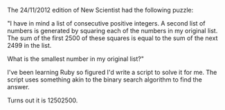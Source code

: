The 24/11/2012 edition of New Scientist had the following puzzle:

"I have in mind a list of consecutive positive integers. A second list of numbers is generated by squaring each
of the numbers in my original list. The sum of the first 2500 of these squares is equal to the sum of the next
2499 in the list.

What is the smallest number in my original list?"

I've been learning Ruby so figured I'd write a script to solve it for me. The script uses something akin to
the binary search algorithm to find the answer.

Turns out it is 12502500.